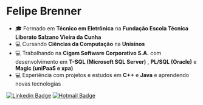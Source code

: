 # Felipe Brenner

- :mortar_board:   Formado em **Técnico em Eletrônica** na **Fundação Escola Técnica Liberato Salzano Vieira da Cunha**
- :computer:   Cursando **Ciências da Computação** na **Unisinos**
- :computer:   Trabalhando na **Cigam Software Corporativo S.A.** com desenvolvimento em **T-SQL (Microsoft SQL Server)** , **PL/SQL (Oracle)** e **Magic (uniPaaS e xpa)**
- :computer:   Experiência com projetos e estudos em **C++** e **Java** e aprendendo novas tecnologias

[![Linkedin Badge](https://img.shields.io/badge/-FelipeBrenner-blue?style=flat-square&logo=Linkedin&logoColor=white&link=https://www.linkedin.com/in/felipe-de-oliveira-brenner/)](https://www.linkedin.com/in/felipe-de-oliveira-brenner/)
[![Hotmail Badge](https://img.shields.io/badge/-felipeobrenner@hotmail.com-0078D4?style=flat-square&logo=microsoft-outlook&logoColor=white&link=mailto:felipeobrenner@hotmail.com)](mailto:felipeobrenner@hotmail.com)
